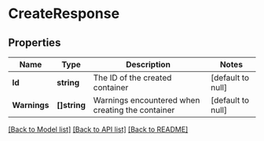# CreateResponse

## Properties
Name | Type | Description | Notes
------------ | ------------- | ------------- | -------------
**Id** | **string** | The ID of the created container | [default to null]
**Warnings** | **[]string** | Warnings encountered when creating the container | [default to null]

[[Back to Model list]](../README.md#documentation-for-models) [[Back to API list]](../README.md#documentation-for-api-endpoints) [[Back to README]](../README.md)

